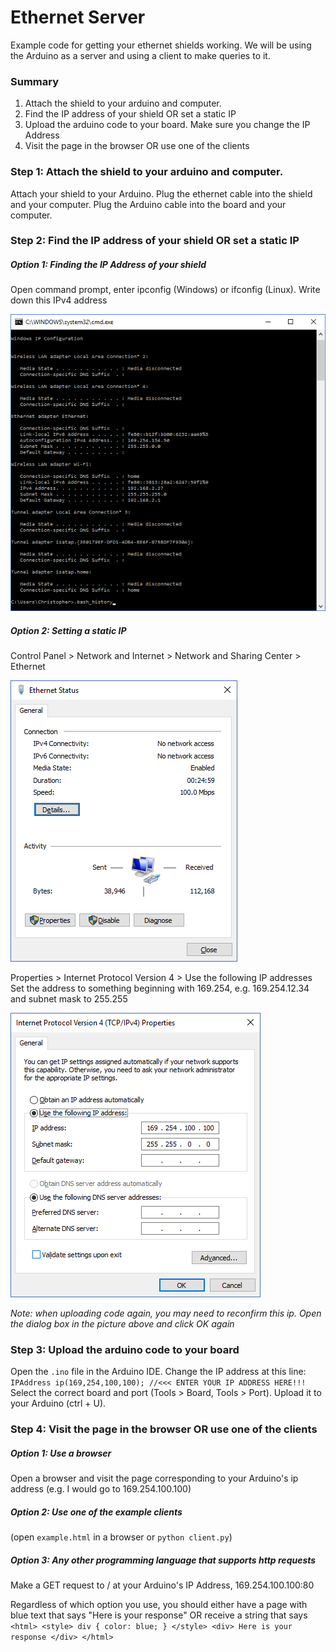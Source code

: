 # Ethernet Server
Example code for getting your ethernet shields working. We will be using the Arduino as a server and using a client to make queries to it.

### Summary
1. Attach the shield to your arduino and computer.
2. Find the IP address of your shield OR set a static IP
3. Upload the arduino code to your board. Make sure you change the IP Address
4. Visit the page in the browser OR use one of the clients

### Step 1: Attach the shield to your arduino and computer.
Attach your shield to your Arduino. Plug the ethernet cable into the shield and your computer. Plug the Arduino cable into the board and your computer.

### Step 2: Find the IP address of your shield OR set a static IP
##### Option 1: Finding the IP Address of your shield
Open command prompt, enter ipconfig (Windows) or ifconfig (Linux). Write down this IPv4 address

![ipconfig](ipconfig.png)

##### Option 2: Setting a static IP
Control Panel > Network and Internet > Network and Sharing Center > Ethernet

![ethernet panel](ethernet.png)

Properties > Internet Protocol Version 4 > Use the following IP addresses
Set the address to something beginning with 169.254, e.g. 169.254.12.34 and subnet mask to 255.255

![ipv4](ipv4.png)

*Note: when uploading code again, you may need to reconfirm this ip. Open the dialog box in the picture above and click OK again*

### Step 3: Upload the arduino code to your board
Open the `.ino` file in the Arduino IDE. Change the IP address at this line: `IPAddress ip(169,254,100,100); //<<< ENTER YOUR IP ADDRESS HERE!!! `
Select the correct board and port (Tools > Board, Tools > Port). Upload it to your Arduino (ctrl + U).

### Step 4: Visit the page in the browser OR use one of the clients
##### Option 1: Use a browser
Open a browser and visit the page corresponding to your Arduino's ip address (e.g. I would go to 169.254.100.100)
##### Option 2: Use one of the example clients
(open `example.html` in a browser or `python client.py`)
##### Option 3: Any other programming language that supports http requests
Make a GET request to / at your Arduino's IP Address, 169.254.100.100:80

Regardless of which option you use, you should either have a page with blue text that says "Here is your response" OR receive a string that says
`<html> <style> div { color: blue; } </style> <div> Here is your response </div> </html>`